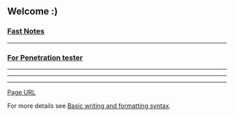 ## Welcome :)

### [Fast Notes](FastNotes.md)

---

### [For Penetration tester](Penetration_tester.md) 

---
---
---
[Page URL](https://0x13v.github.io/Cyber101/) 

For more details see [Basic writing and formatting syntax](https://docs.github.com/en/github/writing-on-github/getting-started-with-writing-and-formatting-on-github/basic-writing-and-formatting-syntax).
